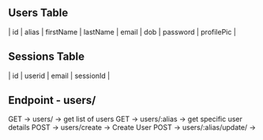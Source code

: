 ## Users Table

| id | alias | firstName | lastName | email | dob | password | profilePic |



## Sessions Table

| id | userid | email | sessionId |

## Endpoint - users/

GET -> users/ -> get list of users
GET -> users/:alias -> get specific user details
POST -> users/create -> Create User
POST -> users/:alias/update/ -> 

